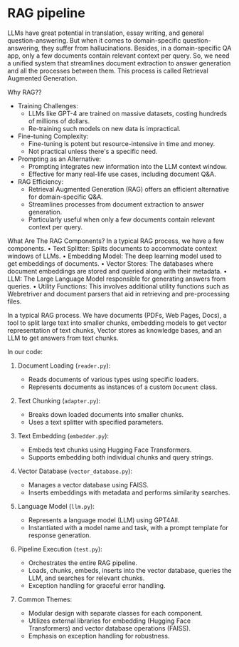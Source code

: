 # RAG pipeline

LLMs have great potential in translation, essay writing, and general question-answering. But when it comes to domain-specific question-answering, they suffer from hallucinations. Besides, in a domain-specific QA app, only a few documents contain relevant context per query. So, we need a unified system that streamlines document extraction to answer generation and all the processes between them. This process is called Retrieval Augmented Generation.

Why RAG??
- Training Challenges:
    - LLMs like GPT-4 are trained on massive datasets, costing hundreds of millions of dollars.
    - Re-training such models on new data is impractical.
- Fine-tuning Complexity:
    - Fine-tuning is potent but resource-intensive in time and money.
    - Not practical unless there's a specific need.
- Prompting as an Alternative:
    - Prompting integrates new information into the LLM context window.
    - Effective for many real-life use cases, including document Q&A.
- RAG Efficiency:
    - Retrieval Augmented Generation (RAG) offers an efficient alternative for domain-specific Q&A.
    - Streamlines processes from document extraction to answer generation.
    - Particularly useful when only a few documents contain relevant context per query.

What Are The RAG Components?
In a typical RAG process, we have a few components.
• Text Splitter: Splits documents to accommodate context windows of LLMs.
• Embedding Model: The deep learning model used to get embeddings of documents.
• Vector Stores: The databases where document embeddings are stored and queried along with their metadata.
• LLM: The Large Language Model responsible for generating answers from queries.
• Utility Functions: This involves additional utility functions such as Webretriver and document parsers that aid in retrieving and pre-processing files.

In a typical RAG process. We have documents (PDFs, Web Pages, Docs), a tool to split large text into smaller chunks, embedding models to get vector representation of text chunks, Vector stores as knowledge bases, and an LLM to get answers from text chunks.

In our code:

1. Document Loading (`reader.py`):
   - Reads documents of various types using specific loaders.
   - Represents documents as instances of a custom `Document` class.

2. Text Chunking (`adapter.py`):
   - Breaks down loaded documents into smaller chunks.
   - Uses a text splitter with specified parameters.

3. Text Embedding (`embedder.py`):
   - Embeds text chunks using Hugging Face Transformers.
   - Supports embedding both individual chunks and query strings.

4. Vector Database (`vector_database.py`):
   - Manages a vector database using FAISS.
   - Inserts embeddings with metadata and performs similarity searches.

5. Language Model (`llm.py`):
   - Represents a language model (LLM) using GPT4All.
   - Instantiated with a model name and task, with a prompt template for response generation.

6. Pipeline Execution (`test.py`):
   - Orchestrates the entire RAG pipeline.
   - Loads, chunks, embeds, inserts into the vector database, queries the LLM, and searches for relevant chunks.
   - Exception handling for graceful error handling.

7. Common Themes:
   - Modular design with separate classes for each component.
   - Utilizes external libraries for embedding (Hugging Face Transformers) and vector database operations (FAISS).
   - Emphasis on exception handling for robustness.
